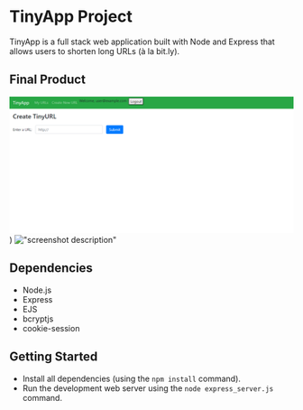 # TinyApp Project

TinyApp is a full stack web application built with Node and Express that allows users to shorten long URLs (à la bit.ly).

## Final Product

![Creating a New URL to add to your URL database!](https://github.com/LiamGunning07/TinyApp/blob/master/docs/urls-new.png)
)
!["screenshot description"](#)

## Dependencies

- Node.js
- Express
- EJS
- bcryptjs
- cookie-session

## Getting Started

- Install all dependencies (using the `npm install` command).
- Run the development web server using the `node express_server.js` command.
